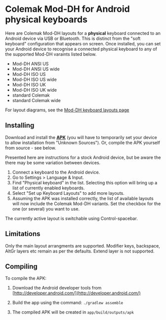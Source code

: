 
# Colemak Mod-DH for Android physical keyboards

Here are Colemak Mod-DH layouts for a **physical** keyboard connected to an Android device via USB or Bluetooth. This is distinct from the "soft keyboard" configuration that appears on screen. Once installed, you can set your Android device to recognise a connected physical keyboard to any of the supported Mod-DH varaints listed below.

- Mod-DH ANSI US
- Mod-DH ANSI US wide
- Mod-DH ISO US
- Mod-DH ISO US wide 
- Mod-DH ISO UK
- Mod-DH ISO UK wide
- standard Colemak
- standard Colemak wide

For layout diagrams, see the [Mod-DH keyboard layouts page](http://colemakmods.github.io/mod-dh/keyboards.html)

## Installing

Download and install the **[APK](ColemakModDHKeyboard.apk?raw=true)** (you will have to temporarily set your device to allow installation from "Unknown Sources"). Or, compile the APK yourself from source - see below.

Presented here are instructions for a stock Android device, but be aware the there may be some variation between devices.

1. Connect a keyboard to the Android device. 
2. Go to Settings > Language & Input.
3. Find "Physical keyboard" in the list. Selecting this option will bring up a list of currently enabled keyboards. 
4. Select "Set up Keyboard Layouts" to add more layouts.
5. Assuming the APK was installed correctly, the list of available layouts will now include the Colemak Mod-DH variants. Set the checkbox for the one (or several) you want to use. 

The currently active layout is switchable using Control-spacebar.

## Limitations

Only the main layout arrangments are supported. Modifier keys, backspace, AltGr layers etc remain as per the defaults. Extend layer is not supported.

## Compiling

To compile the APK:

1. Download the Android developer tools from [http://developer.android.com/](http://developer.android.com/)

2. Build the app using the command: `./gradlew assemble`
	
3. The compiled APK will be created in `app/build/outputs/apk`


